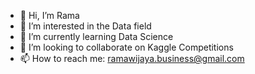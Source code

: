 - 👋 Hi, I’m Rama
- 👀 I’m interested in the Data field
- 🌱 I’m currently learning Data Science
- 💞️ I’m looking to collaborate on Kaggle Competitions
- 📫 How to reach me: [ramawijaya.business@gmail.com](mailto:ramawijaya.business@gmail.com)

